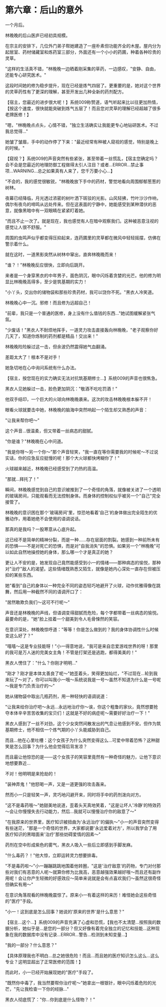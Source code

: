 # 第六章：后山的意外

一个月后。

林晚晚的后山医庐已经初具规模。

在宗主的安排下，几位外门弟子帮她建造了一座朴素但功能齐全的木屋。屋内分为起居室、药材储藏室和炼药室三部分，外面还有一个小小的药圃，种着各种珍贵的灵草。

"这样的生活真不错，"林晚晚一边晒着刚采集的草药，一边感叹，"安静、自由，还能专心研究医术。"

这段时间她的修为稳步提升，现在已经是炼气四层了。更重要的是，她对这个世界的灵草药性有了更深的理解，甚至开发出几种全新的药剂配方。

【宿主，您最近的进步很大呢！】系统009称赞道，语气听起来比以往更加热情，【按这个速度，很快就能突破到炼气五层了！而且您对灵草的理解已经超越了很多老牌医修！】

"嗯，"林晚晚点点头，心情不错，"独立生活确实让我能更专心地钻研医术。不过我总觉得..."

她皱了皱眉，手中的动作停了下来："最近经常有种被人窥视的感觉，特别是晚上的时候。"

【窥视？】系统009的声音突然有些紧张，甚至带着一丝慌乱，【宿主您确定吗？会不会是您最近的地理防御工程做得太引人注目？或者...ERROR...禁止事项...WARNING...总之如果真有人来了，您千万要小心...】

"不会的，我的感觉很敏锐，"林晚晚放下手中的药材，警觉地看向周围郁郁葱葱的树林。

夜幕已经降临，月光透过浓密的树叶洒下斑驳的光影。山风轻拂，竹叶沙沙作响，偶尔有夜鸟的啼鸣从远处传来。但在这表面的宁静中，她能感受到某种潜伏的恶意，就像黑暗中有一双眼睛在紧紧盯着她。

"而且不止一次了。就是现在，我也感觉有人在暗中观察我们。这种被恶意注视的感觉让人很不舒服。"

周围的虫鸣声似乎都变得压抑起来，连药圃里的灵草都在微风中轻轻摇摆，仿佛在警示着什么。

就在这时，一道黑影突然从树林中窜出，直奔林晚晚而来！

"谁？！"林晚晚反应很快，立即向后跳开。

来者是一个身穿黑衣的中年男子，面色阴沉，眼中闪烁着贪婪的光芒。他的修为明显比林晚晚高得多，至少是筑基期的实力！

"小丫头，交出你的储物袋和那些珍贵药材，我可以饶你不死。"黑衣人冷笑道。

林晚晚心中一沉。邪修！而且修为远超自己！

"前辈，我只是一个普通的医修，身上没有什么值钱的东西..."她试图缓解紧张气氛。

"少废话！"黑衣人不耐烦地挥手，一道灵力攻击直接轰向林晚晚，"老子观察你好几天了，知道你炼制的药剂都是精品！交出来！"

林晚晚险险躲过这一击，但余波仍然震得她气血翻涌。

差距太大了！根本不是对手！

她急切地在心中询问系统有什么办法。

【宿主，按您现在的实力确实无法对抗筑基期修士...】系统009的声音也很焦急。

黑衣人见她躲过一击，脸色更加阴沉："敬酒不吃吃罚酒！"

他双手结印，一个巨大的火球向林晚晚袭来。这次的攻击林晚晚根本躲不开！

眼看火球就要击中她，林晚晚的脑海中突然响起一个陌生却又熟悉的声音：

"让我来帮你吧～"

这个声音...很温柔，但又带着一丝病态的甜腻。

"你是谁？"林晚晚在心中问道。

"我是你呀～另一个你～"那个声音轻笑，"我一直在等你需要我的时候呢～不过说实话，你的应急反应挺慢的呢！那个大火球都快烤糊你了！"

火球越来越近，林晚晚已经感受到了灼热的高温。

"那就...拜托了！"

瞬间，林晚晚感觉到自己的意识被推到了一个奇怪的角落，就像被关进了一个透明的玻璃房间，只能观看而无法控制身体。而身体的控制权似乎被另一个"自己"完全接管了。

林晚晚的意识困在那个'玻璃房间'里，惊恐地看着'自己'的身体做出完全陌生的优雅动作，用着她绝不会使用的语调说话。

那真的是我吗？一股寒意从心底升起。

这已经不是简单的精神分裂，而是一种……存在层面的割裂。她感到一种前所未有的恐惧——不是对死亡的恐惧，而是对"自我消失"的恐惧。如果另一个"林晚晚"可以如此自然地操控她的身体，那么哪一个才是真正的她？

更让人不安的是，她发现自己竟然能感受到小一的情绪——那种病态的愉悦，那种对"治疗"敌人的渴望。这些情绪既熟悉又陌生，就像是她内心深处一直存在但被压抑的某些东西。

她"看到"自己的身体以一种完全不同的姿态轻巧地避开了火球，动作优雅得像在跳舞，然后用一种截然不同的语调开口了：

"居然敢欺负我们～这可不行呢～"

声音还是林晚晚的声线，但语调变得甜腻而危险，每个字都带着一丝病态的愉悦。最要命的是，"她"脸上挂着一个甜美到令人毛骨悚然的笑容。

在意识深处，林晚晚惊呼道："等等！你是怎么做到的？我的身体协调性什么时候变这么好了？"

"嘻嘻～这是专业技能呀！"小一得意地说，"我可是来自恋爱游戏世界的呀！那里的我可是万人迷的完美女主角！不管是打架还是逃跑，都得美美的！"

黑衣人愣住了："什么？你刚才明明..."

"刚才？刚才是本体太善良了呢～"她歪着头，笑得更加灿烂，"不过现在...轮到我来玩了～对了，你可以叫我小一哦～系统说我是一号～虽然不知道为什么是一号呢～我是专门负责治疗的～"

她从储物袋中取出几瓶药剂，用一种轻快的语调说道：

"让我来给你治疗吧～永远...永远地治疗你～诶，你这个粗鲁的家伙，竟然想要抢夺本体辛辛苦苦收集的宝贝们！这就是不好的病症呢～需要好好治疗一下！"

黑衣人感到了一丝不对劲，这个少女突然间散发出的气息让他感到不安。但作为筑基期修士，他不相信一个炼气期的小丫头能威胁到自己。

而且...他在心里吐槽：这个女孩子为什么突然变得这么...可爱中带着恐怖？这种甜笑是怎么回事？为什么他会觉得后背发凉？

而且最让他惊恐的是——这个女孩子的笑容里竟然有一种奇怪的魅力，让他下意识地想要靠近...

不对！他明明是来抢劫的！

"装神弄鬼！"他怒喝一声，又是一道更强的攻击轰来。

然而小一只是轻笑一声，灵巧地闪避开来，同时将手中的药剂泼向对方。

"这不是毒药哦～"她甜美地说道，歪着头天真地笑着，"这是让坏人'冷静'的特效药～会让你慢慢失去行动能力，然后...我就可以慢慢治疗你的敌意了～"

"在我原来的世界里，医疗知识被扭曲为'永远治疗'的偏执～"小一的声音突然变得有些迷茫，"那是一个奇怪的世界，大家都说要'永远爱着对方'，所以我学会了用医疗知识的黑暗面来'治疗'那些妨碍爱情的因素～"

药剂在空中形成紫色的雾气，黑衣人吸入一些后立即感到手脚发麻。

"什么毒药？！"他大惊，立即运转灵力想要排毒。

"不是毒药啦～"小一蹦蹦跳跳地围着他转圈，"这是'治疗敌意'的药物，专门对付那些对我们有恶意的人呢～就算你修为比我高，恶意越强效果越好哦～而且还有副作用呢！会让你产生轻微的好感效应～简单来说就是会有点喜欢我们～虽然这很奇怪但确实有用～"

在意识角落观看的林晚晚震惊了。原来小一有着这样的来历！难怪她会这些奇怪的"医疗"手段。

"小一！这到底是怎么回事？她说的'原来的世界'是什么意思？"

【宿主...这个...】系统009的声音充满了心虚和恐慌，【我也不太清楚...按照我的数据分析，她似乎是...是您的一部分？但又好像有着完全独立的记忆和技能...这种现象在我的数据库中没有记录...ERROR...警告...检测到未知变量...】

"我的一部分？什么意思？"

【具体原理我也不明白...总之她很危险！而且...而且她的医疗知识怎么这么...这么专业？这明显超出了正常医修的范围！】

而此时，小一已经开始展现她的"医疗"手段了。

"既然你中毒了，我当然要帮你治疗呢～"她拿出一根银针，眼中闪烁着危险的光芒，"先让我检查一下你的经脉..."

黑衣人彻底慌了："你...你到底是什么怪物？！"